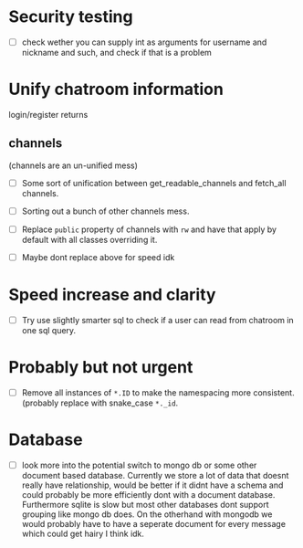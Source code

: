 Security testing
================
- [ ] check wether you can supply int as arguments for username and nickname and such, and check if that is a problem





Unify chatroom information
==========================
login/register returns

channels
--------
(channels are an un-unified mess)
- [ ] Some sort of unification between get\_readable\_channels and fetch\_all channels.
- [ ] Sorting out a bunch of other channels mess.
- [ ] Replace `public` property of channels with `rw` and have that apply by default with all classes overriding it.
- [ ] Maybe dont replace above for speed idk


Speed increase and clarity
==========================
- [ ] Try use slightly smarter sql to check if a user can read from chatroom in one sql query.


Probably but not urgent
=======================
- [ ] Remove all instances of `*.ID` to make the namespacing more consistent. (probably replace with snake_case `*._id`.




Database
========
- [ ] look more into the potential switch to mongo db or some other document based database.
Currently we store a lot of data that doesnt really have relationship, would be better if it didnt have a schema and could probably be more efficiently dont with a document database. Furthermore sqlite is slow but most other databases dont support grouping like mongo db does.
On the otherhand with mongodb we would probably have to have a seperate document for every message which could get hairy I think idk.
